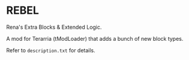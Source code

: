 # REBEL

Rena's Extra Blocks & Extended Logic.

A mod for Terarria (tModLoader) that adds a bunch of new block types.

Refer to `description.txt` for details.
